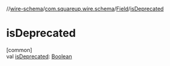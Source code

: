 //[wire-schema](../../../index.md)/[com.squareup.wire.schema](../index.md)/[Field](index.md)/[isDeprecated](is-deprecated.md)

# isDeprecated

[common]\
val [isDeprecated](is-deprecated.md): [Boolean](https://kotlinlang.org/api/latest/jvm/stdlib/kotlin/-boolean/index.html)
